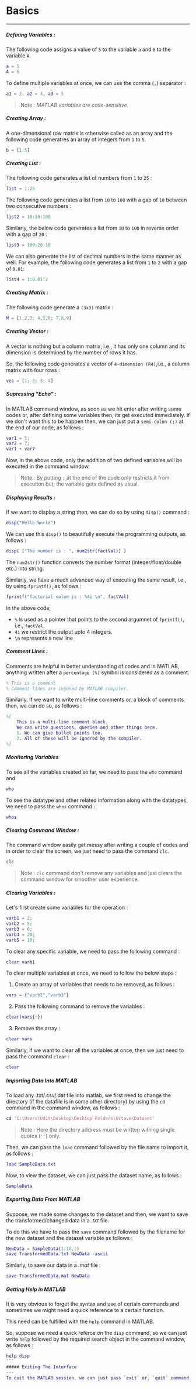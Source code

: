 # Basics
---
##### Defining Variables :
The following code assigns a value of `5` to the variable `a` and `6` to the variable `A`.
```matlab
a = 5
A = 6
```
To define multiple variables at once, we can use the comma (`,`) separator :
```matlab
a1 = 2, a2 = 4, a3 = 5
```
> Note :
    *MATLAB variables are case-sensitive.*

##### Creating Array :
A one-dimensional row matrix is otherwise called as an array and the following code generatres an array of integers from `1` to `5`.
```matlab
b = [1:5]
```

##### Creating List :
The following code generates a list of numbers from `1` to `25` :
```matlab
list = 1:25
```
The following code generates a list from `10` to `100` with a gap of `10` between two consecutive numbers :
```matlab
list2 = 10:10:100
```
Similarly, the below code generates a list from `10` to `100` in reverse order with a gap of `20` :
```matlab
list3 = 100:20:10
```
We can also generate the list of decimal numbers in the same manner as well.
For example, the following code generates a list from `1` to `2` with a gap of `0.01`:
```matlab
list4 = 1:0.01:2
```

##### Creating Matrix :
The following code generate a `(3x3)` matrix :
```matlab
M = [1,2,3; 4,5,6; 7,8,9]
```

##### Creating Vector :
A vector is nothing but a column matrix, i.e., it has only one column and its dimension is determined by the number of rows it has.

So, the following code generates a vector of `4-dimension (R4)`,i.e., a column matrix with four rows :
```matlab
vec = [1; 2; 3; 4]
```
##### Supressing "Echo" :
In MATLAB command window, as soon as we hit enter after writing some codes or, after defining some variables then, its get executed immediately.
If we don't want this to be happen then, we can just put a `semi-colon (;)` at the end of our code, as follows :
```matlab
var1 = 5;
var2 = 7;
var1 + var7
```
Now, in the above code, only the addition of two defined variables will be executed in the command window.

> Note :
    By putting `;` at the end of the code only restricts it from execution but, the variable gets defined as usual.
    
##### Displaying Results :
If we want to display a string then, we can do so by using `disp()` command :
```matlab
disp("Hello World")
```
We can use this `disp()` to beautifully execute the programming outputs, as follows :
```matlab
disp( ["The number is : ", num2str(factVal)] )
```
The `num2str()` function converts the number format (integer/float/double etc.) into string.

Similarly, we have a much advanced way of executing the same result, i.e., by using `fprintf()`, as follows :
```matlab
fprintf("factorial value is : %4i \n", factVal)
```
In the above code, 
- `%` is used as a pointer that points to the second argumnet of `fprintf()`, i.e., `factVal`.
- `4i` we restrict the output upto 4 integers.
- `\n` represents a new line

##### Comment Lines :
Comments are helpful in better understanding of codes and in MATLAB, anything written after a `percentage (%)` symbol is considered as a comment.
```matlab
% This is a comment
% Comment lines are ingoned by MATLAB compiler.
```
Similarly, If we want to write multi-line comments or, a block of comments then, we can do so, as follows :
```matlab
%{
    This is a multi-line comment block.
    We can write questions, queries and other things here.
    1. We can give bullet points too.
    2. All of these will be ignored by the compiler.
%}
```

##### Monitoring Variables
To see all the variables created so far, we need to pass the `who` command and 
```matlab
who
```
To see the datatype and other related information along with the datatypes, we need to pass the `whos` command :
```matlab
whos
```
##### Clearing Command Window :
The command window easily get messy after writing a couple of codes and in order to clear the screen, we just need to pass the command `clc`.
```matlab
clc
```
> Note :
    `clc` command don't remove any variables and just clears the command window for smoother user experience.
    
##### Clearing Variables :
Let's first create some variables for the operation :
```matlab
varb1 = 2;
varb2 = 5;
varb3 = 6;
varb4 = 20;
varb5 = 10;
```
To clear any specific variable, we need to pass the following command :
```matlab
clear varb1
```
To clear multiple variables at once, we need to follow the below steps :
1. Create an array of variables that needs to be removed, as follows :
```matlab
vars = {"varb2","varb3"}
```
2. Pass the following command to remove the variables :
```matlab
clear(vars{:})
```
3. Remove the array :
```matlab
clear vars
```
Similarly, if we want to clear all the variables at once, then we just need to pass the command `clear` :
```matlab
clear
```
##### Importing Data Into MATLAB

To load any .txt/.csv/.dat file into matlab, we first need to change the directory (if the datafile is in some other directory) by using the `cd` command in the command window, as follows :
```matlab
cd 'C:\Users\Udit\Desktop\Desktop Folders\Octave\Dataset'
```
>Note :
    Here the directory address must be written withing single quotes (`''`) only.

Then, we can pass the `load` command followed by the file name to import it, as follows :
```matlab
load SampleData.txt
```
Now, to view the dataset, we can just pass the dataset name, as follows :
```matlab
SampleData
```
##### Exporting Data From MATLAB
Suppose, we made some changes to the dataset and then, we want to save the transformed/changed data in a *.txt* file.

To do this we have to pass the `save` command followed by the filename for the new dataset and the dataset variable as follows :
```matlab
NewData = SampleData(1:10,:)
save TransformedData.txt NewData -ascii
```
Simlarly, to save our data in a *.mat* file :
```matlab
save TransformedData.mat NewData
```
##### Getting Help in MATLAB

It is very obvious to forget the syntax and use of certain commands and sometimes we might need a quick reference to a certain function.

This need can be fulfilled with the `help` command in MATLAB.

So, suppose we need a quick referce on the `disp` command, so we can just write `help` followed by the required search object in the command window, as follows :

````matlab
help disp
```
##### Exiting The Interface
---
To quit the MATLAB session, we can just pass `exit` or, `quit` command on the command prompt.










